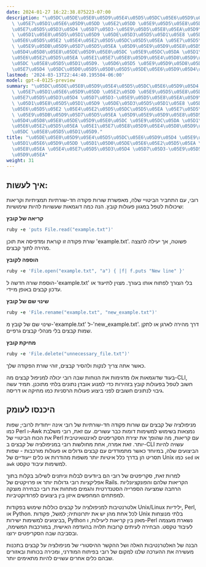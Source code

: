 ```yaml
---
date: 2024-01-27 16:22:38.875223-07:00
description: "\u05DC\u05DE\u05E0\u05D9\u05E4\u05D5\u05DC\u05E6\u05D9\u05D4 \u05E2\u05DC\
  \ \u05E7\u05D1\u05E6\u05D9\u05DD \u05E2\u05DD \u05E9\u05D5\u05E8\u05D5\u05EA \u05E4\
  \u05E7\u05D5\u05D3\u05D4 \u05D7\u05D3-\u05E9\u05D5\u05E8\u05EA\u05D9\u05D5\u05EA\
  \ \u05D1\u05E8\u05D5\u05D1\u05D9 \u05DE\u05D3\u05D5\u05D1\u05E8 \u05D1\u05D1\u05D9\
  \u05E6\u05D5\u05E2 \u05E4\u05E2\u05D5\u05DC\u05D5\u05EA \u05E7\u05D5\u05D1\u05E5\
  \ \u05E9\u05DB\u05D9\u05D7\u05D5\u05EA \u05D9\u05E9\u05D9\u05E8\u05D5\u05EA \u05DE\
  \u05D4\u05D8\u05E8\u05DE\u05D9\u05E0\u05DC \u05E9\u05DC\u05DA \u05D1\u05D0\u05DE\
  \u05E6\u05E2\u05D5\u05EA \u05E1\u05E7\u05E8\u05D9\u05E4\u05D8\u05D9\u05DD \u05E9\
  \u05DC \u05E8\u05D5\u05D1\u05D9. \u05D6\u05D5 \u05E9\u05D9\u05D8\u05D4 \u05D7\u05D6\
  \u05E7\u05D4 \u05DC\u05D0\u05D5\u05D8\u05D5\u05DE\u05E6\u05D9\u05D4\u2026"
lastmod: '2024-03-13T22:44:40.195504-06:00'
model: gpt-4-0125-preview
summary: "\u05DC\u05DE\u05E0\u05D9\u05E4\u05D5\u05DC\u05E6\u05D9\u05D4 \u05E2\u05DC\
  \ \u05E7\u05D1\u05E6\u05D9\u05DD \u05E2\u05DD \u05E9\u05D5\u05E8\u05D5\u05EA \u05E4\
  \u05E7\u05D5\u05D3\u05D4 \u05D7\u05D3-\u05E9\u05D5\u05E8\u05EA\u05D9\u05D5\u05EA\
  \ \u05D1\u05E8\u05D5\u05D1\u05D9 \u05DE\u05D3\u05D5\u05D1\u05E8 \u05D1\u05D1\u05D9\
  \u05E6\u05D5\u05E2 \u05E4\u05E2\u05D5\u05DC\u05D5\u05EA \u05E7\u05D5\u05D1\u05E5\
  \ \u05E9\u05DB\u05D9\u05D7\u05D5\u05EA \u05D9\u05E9\u05D9\u05E8\u05D5\u05EA \u05DE\
  \u05D4\u05D8\u05E8\u05DE\u05D9\u05E0\u05DC \u05E9\u05DC\u05DA \u05D1\u05D0\u05DE\
  \u05E6\u05E2\u05D5\u05EA \u05E1\u05E7\u05E8\u05D9\u05E4\u05D8\u05D9\u05DD \u05E9\
  \u05DC \u05E8\u05D5\u05D1\u05D9."
title: "\u05DE\u05E0\u05D9\u05E4\u05D5\u05DC\u05E6\u05D9\u05D4 \u05E9\u05DC \u05E7\
  \u05D1\u05E6\u05D9\u05DD \u05D1\u05D0\u05DE\u05E6\u05E2\u05D5\u05EA \u05E9\u05D5\
  \u05E8\u05EA \u05E4\u05E7\u05D5\u05D3\u05D4 \u05D7\u05D3-\u05E9\u05D5\u05E8\u05EA\
  \u05D9\u05EA"
weight: 31
---
```


## איך לעשות:
רובי, עם התחביר הביטויי שלה, מאפשרת שורות פקודה חד-שורתיות תמציתיות וקריאות שיכולות לטפל במגוון פעולות קובץ. הנה כמה דוגמאות שעשויות להיות שימושיות:

**קריאה של קובץ**

```ruby
ruby -e 'puts File.read("example.txt")'
```

שורת פקודה זו קוראת ומדפיסה את תוכן 'example.txt'. פשוטה, אך יעילה להצצה מהירה לתוך קבצים.

**הוספה לקובץ**

```ruby
ruby -e 'File.open("example.txt", "a") { |f| f.puts "New line" }'
```

הוספת שורה חדשה ל-'example.txt' בלי הצורך לפתוח אותו בעורך. מצוין לתיעוד או עדכון קבצים באופן מיידי.

**שינוי שם של קובץ**

```ruby
ruby -e 'File.rename("example.txt", "new_example.txt")'
```

שינוי שם של קובץ מ-'example.txt' ל-'new_example.txt'. דרך מהירה לארגן או לתקן שמות קבצים בלי מנהלי קבצים גרפיים.

**מחיקת קובץ**

```ruby
ruby -e 'File.delete("unnecessary_file.txt")'
```

כאשר אתה צריך לנקות ולהסיר קבצים, זוהי שורת הפקודה שלך.

בעוד שדוגמאות אלו מדגימות את הנוחות שבה רובי יכולה למניפול קבצים מה-CLI, חשוב לטפל בפעולות קובץ בזהירות כדי למנוע אובדן נתונים בלתי מתוכנן. תמיד עשה גיבוי לנתונים חשובים לפני ביצוע פעולות הרסניות כמו מחיקה או דריסה.

## היכנסו לעומק
מניפולציה של קבצים עם שורות פקודה חד-שורתיות של רובי אינה ייחודית לרובי; שפות כמו Perl ו-Awk נמצאות בשימוש למשימות דומות כבר עשורים. עם זאת, רובי משלבת את הכוח הביטויי של Perl עם קריאות, מה שהופך את יצירת הסקריפטים לאינטואיטיבית יותר. זאת אמרה, אחת מחולשות רובי במניפולציה של קבצים ב-CLI עשויה להיות הביצועים שלה, במיוחד כאשר מתמודדים עם קבצים גדולים או פעולות מורכבות - שפות תסריט הן בדרך כלל איטיות יותר משפות מהודרות או כלים ייעודיים של Unix כמו `sed` או `awk` למשימות עיבוד טקסט.

למרות זאת, סקריפטים של רובי הם ביודעים לבלות וניתנים לשילוב בקלות בתוך אפליקציות רובי גדולות יותר או פרויקטים של Rails. הקריאות שלהם והפונקציונליות הרחבה שמציעה הספרייה הסטנדרטית והגמים פותחות את רובי כבחירה מוצקה למפתחים המחפשים איזון בין ביצועים לפרודוקטיביות.

אלטרנטיבות למניפולציה על קבצים כוללות שימוש בפקודות Unix/Linux ילידיות, Perl, או Python. לכל אחת מהן יש את יתרונותיה; למשל, פקודות Unix בלתי מנוצחות בביצועים למשימות ישירות, Python מאזן בין קריאות ליעילות, ו-Perl נשארת מעצמה לעיבוד טקסט. הבחירה לעיתים קרובות תלויה בהעדפה האישית, במורכבות המשימה, ובסביבה שבה הסקריפטים ירוצו.

הבנה של האלטרנטיבות האלה ושל ההקשר ההיסטורי של מניפולציה על קבצים בתכנות מעשירה את ההערכה שלנו למקום של רובי בפיתוח המודרני, ומכירה בכוחות ובאזורים שבהם כלים אחרים עשויים להיות מתאימים יותר.
